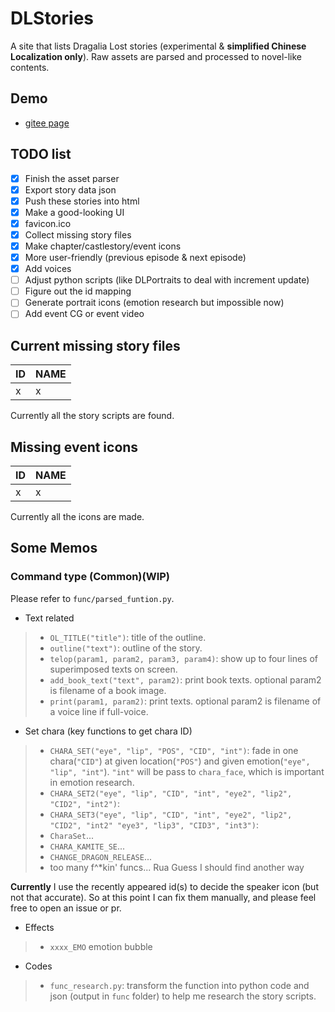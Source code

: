 # DLStories
A site that lists Dragalia Lost stories (experimental & **simplified Chinese Localization only**). Raw assets are parsed and processed to novel-like contents.
## Demo
- [gitee page](https://sh0wer1ee.gitee.io/dlstories/)
## TODO list
- [x] Finish the asset parser
- [x] Export story data json
- [x] Push these stories into html
- [x] Make a good-looking UI
- [x] favicon.ico
- [x] Collect missing story files
- [x] Make chapter/castlestory/event icons
- [x] More user-friendly (previous episode & next episode)
- [x] Add voices
- [ ] Adjust python scripts (like DLPortraits to deal with increment update)
- [ ] Figure out the id mapping
- [ ] Generate portrait icons (emotion research but impossible now)
- [ ] Add event CG or event video
## Current missing story files
| ID | NAME |
|---|----------------------------|
| x | x |
Currently all the story scripts are found.
## Missing event icons
| ID | NAME |
|---|----------------------------|
| x | x |
Currently all the icons are made.
## Some Memos
### Command type (Common)(WIP)
Please refer to `func/parsed_funtion.py`.
- Text related
>- `OL_TITLE("title")`: title of the outline.
>- `outline("text")`: outline of the story.
>- `telop(param1, param2, param3, param4)`: show up to four lines of superimposed texts on screen.
>- `add_book_text("text", param2)`: print book texts. optional param2 is filename of a book image.
>- `print(param1, param2)`: print texts. optional param2 is filename of a voice line if full-voice.
- Set chara (key functions to get chara ID)
>- `CHARA_SET("eye", "lip", "POS", "CID", "int")`: fade in one chara(`"CID"`) at given location(`"POS"`) and given emotion(`"eye", "lip", "int"`). `"int"` will be pass to `chara_face`, which is important in emotion research.
>- `CHARA_SET2("eye", "lip", "CID", "int", "eye2", "lip2", "CID2", "int2")`:
>- `CHARA_SET3("eye", "lip", "CID", "int", "eye2", "lip2", "CID2", "int2" "eye3", "lip3", "CID3", "int3")`:
>- `CharaSet`...
>- `CHARA_KAMITE_SE`...
>- `CHANGE_DRAGON_RELEASE`...
>- too many f^*kin' funcs... Rua Guess I should find another way

**Currently** I use the recently appeared id(s) to decide the speaker icon (but not that accurate). So at this point I can fix them manually, and please feel free to open an issue or pr.
- Effects
>- `xxxx_EMO` emotion bubble
- Codes
>- `func_research.py`: transform the function into python code and json (output in `func` folder) to help me research the story scripts.
